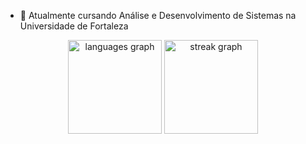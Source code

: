 <!--
- 🔭 I’m currently working on ... 
-->
- 🌱 Atualmente cursando Análise e Desenvolvimento de Sistemas na Universidade de Fortaleza
<!--
- 👯 I’m looking to collaborate on ...
- 🤔 I’m looking for help with ...
- 💬 Ask me about ...
- 📫 How to reach me: ...
- 😄 Pronouns: ...
- ⚡ Fun fact: ...
-->
<div align="center">
  <img src="https://github-readme-stats.vercel.app/api/top-langs?username=GervasioNeto&locale=en&hide_title=false&layout=compact&card_width=320&langs_count=5&theme=kacho_ga&hide_border=false&order=2" height="150" alt="languages graph"  />
  <img src="https://streak-stats.demolab.com?user=GervasioNeto&locale=en&mode=daily&theme=kacho_ga&hide_border=false&border_radius=5&order=3" height="150" alt="streak graph"  />
</div>
